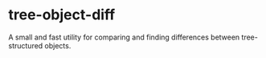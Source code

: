 # tree-object-diff

A small and fast utility for comparing and finding differences between tree-structured objects.
